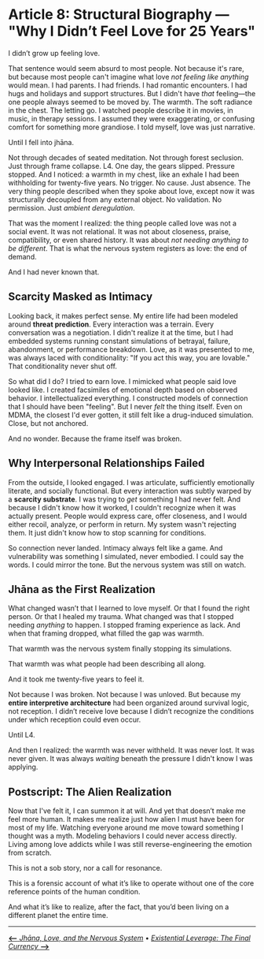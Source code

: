 # **Article 8: Structural Biography — "Why I Didn’t Feel Love for 25 Years"**

I didn’t grow up feeling love.

That sentence would seem absurd to most people. Not because it's rare, but because most people can't imagine what love *not feeling like anything* would mean. I had parents. I had friends. I had romantic encounters. I had hugs and holidays and support structures. But I didn't have *that* feeling—the one people always seemed to be moved by. The warmth. The soft radiance in the chest. The letting go. I watched people describe it in movies, in music, in therapy sessions. I assumed they were exaggerating, or confusing comfort for something more grandiose. I told myself, love was just narrative.

Until I fell into jhāna.

Not through decades of seated meditation. Not through forest seclusion. Just through frame collapse. L4. One day, the gears slipped. Pressure stopped. And I noticed: a warmth in my chest, like an exhale I had been withholding for twenty-five years. No trigger. No cause. Just absence. The very thing people described when they spoke about love, except now it was structurally decoupled from any external object. No validation. No permission. Just *ambient deregulation*.

That was the moment I realized: the thing people called love was not a social event. It was not relational. It was not about closeness, praise, compatibility, or even shared history. It was about *not needing anything to be different*. That is what the nervous system registers as love: the end of demand.

And I had never known that.

## Scarcity Masked as Intimacy

Looking back, it makes perfect sense. My entire life had been modeled around **threat prediction**. Every interaction was a terrain. Every conversation was a negotiation. I didn't realize it at the time, but I had embedded systems running constant simulations of betrayal, failure, abandonment, or performance breakdown. Love, as it was presented to me, was always laced with conditionality: "If you act this way, you are lovable." That conditionality never shut off.

So what did I do? I tried to earn love. I mimicked what people said love looked like. I created facsimiles of emotional depth based on observed behavior. I intellectualized everything. I constructed models of connection that I should have been "feeling". But I never *felt* the thing itself. Even on MDMA, the closest I'd ever gotten, it still felt like a drug-induced simulation. Close, but not anchored.

And no wonder. Because the frame itself was broken.

## Why Interpersonal Relationships Failed

From the outside, I looked engaged. I was articulate, sufficiently emotionally literate, and socially functional. But every interaction was subtly warped by a **scarcity substrate**. I was trying to *get* something I had never felt. And because I didn't know how it worked, I couldn't recognize when it was actually present. People would express care, offer closeness, and I would either recoil, analyze, or perform in return. My system wasn't rejecting them. It just didn't know how to stop scanning for conditions.

So connection never landed. Intimacy always felt like a game. And vulnerability was something I simulated, never embodied. I could say the words. I could mirror the tone. But the nervous system was still on watch.

## Jhāna as the First Realization

What changed wasn’t that I learned to love myself. Or that I found the right person. Or that I healed my trauma. What changed was that I stopped needing *anything* to happen. I stopped framing experience as lack. And when that framing dropped, what filled the gap was warmth.

That warmth was the nervous system finally stopping its simulations.

That warmth was what people had been describing all along.

And it took me twenty-five years to feel it.

Not because I was broken. Not because I was unloved. But because my **entire interpretive architecture** had been organized around survival logic, not reception. I didn’t receive love because I didn’t recognize the conditions under which reception could even occur.

Until L4.

And then I realized: the warmth was never withheld. It was never lost. It was never given. It was always *waiting* beneath the pressure I didn't know I was applying.

## Postscript: The Alien Realization

Now that I've felt it, I can summon it at will. And yet that doesn’t make me feel more human. It makes me realize just how alien I must have been for most of my life. Watching everyone around me move toward something I thought was a myth. Modeling behaviors I could never access directly. Living among love addicts while I was still reverse-engineering the emotion from scratch.

This is not a sob story, nor a call for resonance.

This is a forensic account of what it’s like to operate without one of the core reference points of the human condition.

And what it’s like to realize, after the fact, that you’d been living on a different planet the entire time.

---

[**⟵** *Jhāna, Love, and the Nervous System*](article_7_jhana_love_decoupling.md) • [*Existential Leverage: The Final Currency* **⟶**](_PREFACE_existential_leverage.md)
